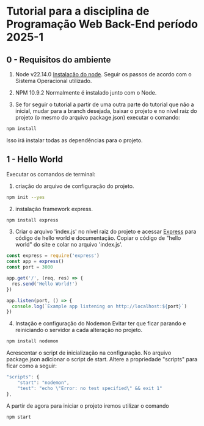 # Tutorial para a disciplina de Programação Web Back-End período 2025-1

## 0 - Requisitos do ambiente

1. Node v22.14.0
[Instalação do node](https://nodejs.org/pt/download).
Seguir os passos de acordo com o Sistema Operacional utilizado.

2. NPM 10.9.2
Normalmente é instalado junto com o Node.

3. Se for seguir o tutorial a partir de uma outra parte do tutorial que não a inicial, mudar para a branch desejada, baixar o projeto e no nível raiz do projeto (o mesmo do arquivo package.json) executar o comando:

```bash
npm install
```

Isso irá instalar todas as dependências para o projeto.

## 1 - Hello World

Executar os comandos de terminal:

1. criação do arquivo de configuração do projeto.

```bash
npm init --yes
```

2. instalação framework express.

```bash
npm install express
```

3. Criar o arquivo 'index.js' no nível raiz do projeto e acessar [Express](https://expressjs.com/) para código de hello world e documentação.
Copiar o código de "hello world" do site e colar no arquivo 'index.js'.

```javascript
const express = require('express')
const app = express()
const port = 3000

app.get('/', (req, res) => {
  res.send('Hello World!')
})

app.listen(port, () => {
  console.log(`Example app listening on http://localhost:${port}`)
})

```

4. Instação e configuração do Nodemon
Evitar ter que ficar parando e reiniciando o servidor a cada alteração no projeto.

```bash
npm install nodemon
```

Acrescentar o script de inicialização na configuração.
No arquivo package.json adicionar o script de start. Altere a propriedade "scripts" para ficar como a seguir:

```javascript
"scripts": {
    "start": "nodemon",
    "test": "echo \"Error: no test specified\" && exit 1"
},
```

A partir de agora para iniciar o projeto iremos utilizar o comando

```bash
npm start
```

